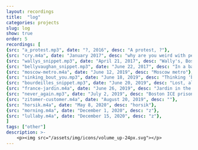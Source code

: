 ```yaml
---
layout: recordings
title:  "log"
categories: projects
slug: log
show: true
order: 5
recordings: [
{src: "a_protest.mp3", date: "?, 2016", desc: "A protest, ?"},
{src: "cry.m4a", date: "January 2017", desc: "why are you weird with people who cry?"},
{src: "wallys_snippet.mp3", date: "April 21, 2017", desc: "Wally's, Boston"},
{src: "bellyvaughan_snippet.mp3", date: "June 22, 2017", desc: "In a bar in Bellyvaughn, Ireland"},
{src: "moscow-metro.m4a", date: "June 12, 2019", desc: "Moscow metro"},
{src: "sinking_bout_you.mp3", date: "June 18, 2019", desc: "Thinking 'bout you, St. Petersburg, Russia"},
{src: "bourdeilles_snippet.mp3", date: "June 20, 2019", desc: "Lost, alone, in Bourdeilles, France"},
{src: "france-jardin.m4a", date: "June 26, 2019", desc: "Jardin in the summer"},
{src: "never_again.mp3", date: "July 2, 2019", desc: "Boston ICE prison"},
{src: "zitomer-customer.m4a", date: "August 20, 2019", desc: ""},
{src: "horsik.m4a", date: "May 8, 2020", desc: "horsik"},
{src: "morning.m4a", date: "December 1, 2020", desc: "z"},
{src: "lullaby.m4a", date: "December 15, 2020", desc: "z"},
]
tags: ["other"]
description: >-
    <p><img src="/assets/img/icons/volume_up-24px.svg"></p>
---
```

